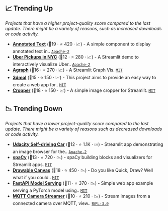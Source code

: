 ## 📈 Trending Up

_Projects that have a higher project-quality score compared to the last update. There might be a variety of reasons, such as increased downloads or code activity._

- <b><a href="https://github.com/tvst/st-annotated-text">Annotated Text</a></b> (🥇19 ·  ⭐ 420 · 📈) - A simple component to display annotated text in.. <code><a href="http://bit.ly/3nYMfla">Apache-2</a></code>
- <b><a href="https://share.streamlit.io/streamlit/demo-uber-nyc-pickups/">Uber Pickups in NYC</a></b> (🥇12 ·  ⭐ 280 · 📈) - A Streamlit demo to interactively visualize Uber.. <code><a href="http://bit.ly/3nYMfla">Apache-2</a></code>
- <b><a href="https://github.com/ChrisChross/streamlit-agraph">Agraph</a></b> (🥈16 ·  ⭐ 270 · 📈) - A Streamlit Graph Vis. <code><a href="http://bit.ly/34MBwT8">MIT</a></code>
- <b><a href="https://github.com/napoles-uach/streamlit_3dmol">3dmol</a></b> (🥈15 ·  ⭐ 150 · 📈) - This project aims to provide an easy way to create a web app for.. <code><a href="http://bit.ly/34MBwT8">MIT</a></code>
- <b><a href="https://github.com/turner-anderson/streamlit-cropper">Cropper</a></b> (🥇18 ·  ⭐ 150 · 📈) - A simple image cropper for Streamlit. <code><a href="http://bit.ly/34MBwT8">MIT</a></code>

## 📉 Trending Down

_Projects that have a lower project-quality score compared to the last update. There might be a variety of reasons such as decreased downloads or code activity._

- <b><a href="https://share.streamlit.io/streamlit/demo-self-driving">Udacity Self-driving Car</a></b> (🥇12 ·  ⭐ 1.1K · 💤) - Streamlit app demonstrating an image browser for the.. <code><a href="http://bit.ly/3nYMfla">Apache-2</a></code>
- <b><a href="https://share.streamlit.io/ines/spacy-streamlit-demo/master/app.py">spaCy</a></b> (🥉13 ·  ⭐ 720 · 📉) - spaCy building blocks and visualizers for Streamlit apps. <code><a href="http://bit.ly/34MBwT8">MIT</a></code>
- <b><a href="https://share.streamlit.io/andfanilo/streamlit-drawable-canvas-demo/master/app.py">Drawable Canvas</a></b> (🥇18 ·  ⭐ 450 · 📉) - Do you like Quick, Draw? Well what if you could.. <code><a href="http://bit.ly/34MBwT8">MIT</a></code>
- <b><a href="https://github.com/davidefiocco/streamlit-fastapi-model-serving">FastAPI Model Serving</a></b> (🥈11 ·  ⭐ 370 · 📉) - Simple web app example serving a PyTorch model using.. <code><a href="http://bit.ly/34MBwT8">MIT</a></code>
- <b><a href="https://github.com/robmarkcole/mqtt-camera-streamer">MQTT Camera Streamer</a></b> (🥈10 ·  ⭐ 210 · 📉) - Stream images from a connected camera over MQTT, view.. <code><a href="http://bit.ly/2M0xdwT">❗️GPL-3.0</a></code>

